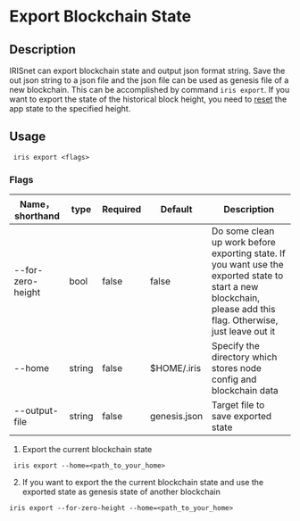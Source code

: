 # Export Blockchain State

## Description

IRISnet can export blockchain state and output json format string. Save the out json string to a json file and the json file can be used as genesis file of a new blockchain. This can be accomplished by command `iris export`.
If you want to export the state of the historical block height, you need to [reset](app-state-reset.md) the app state to the specified height. 

## Usage
```		
 iris export <flags>
```
### Flags

 | Name，shorthand     | type   | Required | Default  | Description    |		
 | ------------------- | -----  | -------- | -------- | -------------- |		
 | --for-zero-height   | bool   | false    | false    | Do some clean up work before exporting state. If you want use the exported state to start a new blockchain, please add this flag. Otherwise, just leave out it |		
 | --home              | string | false    | $HOME/.iris       | Specify the directory which stores node config and blockchain data |		
 | --output-file       | string | false    | genesis.json |  Target file to save exported state |
  

1. Export the current blockchain state 

```		
 iris export --home=<path_to_your_home>
```

2. If you want to export the the current blockchain state and use the exported state as genesis state of another blockchain
```		
iris export --for-zero-height --home=<path_to_your_home>	
```